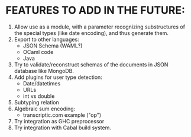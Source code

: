 FEATURES TO ADD IN THE FUTURE:
==============================

1. Allow use as a module, with a parameter recognizing substructures of the special types (like date encoding), and thus generate them.
2. Export to other languages:
    * JSON Schema (WAML?)
    * OCaml code
    * Java
3. Try to validate/reconstruct schemas of the documents in JSON database like MongoDB.
4. Add plugins for user type detection:
    * Date/datetimes
    * URLs
    * int vs double
5. Subtyping relation
6. Algebraic sum encoding:
    * transcriptic.com example ("op")
7. Try integration as GHC preprocessor
8. Try integration with Cabal build system.
